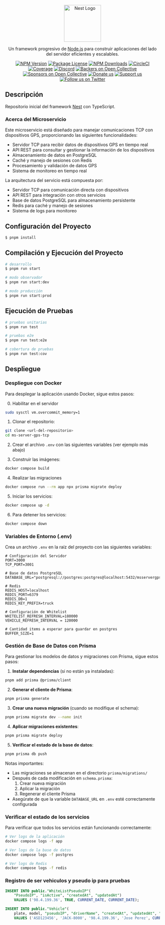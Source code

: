<p align="center">
  <a href="http://nestjs.com/" target="blank"><img src="https://nestjs.com/img/logo-small.svg" width="120" alt="Nest Logo" /></a>
</p>

[circleci-image]: https://img.shields.io/circleci/build/github/nestjs/nest/master?token=abc123def456
[circleci-url]: https://circleci.com/gh/nestjs/nest

  <p align="center">Un framework progresivo de <a href="http://nodejs.org" target="_blank">Node.js</a> para construir aplicaciones del lado del servidor eficientes y escalables.</p>
    <p align="center">
<a href="https://www.npmjs.com/~nestjscore" target="_blank"><img src="https://img.shields.io/npm/v/@nestjs/core.svg" alt="NPM Version" /></a>
<a href="https://www.npmjs.com/~nestjscore" target="_blank"><img src="https://img.shields.io/npm/l/@nestjs/core.svg" alt="Package License" /></a>
<a href="https://www.npmjs.com/~nestjscore" target="_blank"><img src="https://img.shields.io/npm/dm/@nestjs/common.svg" alt="NPM Downloads" /></a>
<a href="https://circleci.com/gh/nestjs/nest" target="_blank"><img src="https://img.shields.io/circleci/build/github/nestjs/nest/master" alt="CircleCI" /></a>
<a href="https://coveralls.io/github/nestjs/nest?branch=master" target="_blank"><img src="https://coveralls.io/repos/github/nestjs/nest/badge.svg?branch=master#9" alt="Coverage" /></a>
<a href="https://discord.gg/G7Qnnhy" target="_blank"><img src="https://img.shields.io/badge/discord-online-brightgreen.svg" alt="Discord"/></a>
<a href="https://opencollective.com/nest#backer" target="_blank"><img src="https://opencollective.com/nest/backers/badge.svg" alt="Backers on Open Collective" /></a>
<a href="https://opencollective.com/nest#sponsor" target="_blank"><img src="https://opencollective.com/nest/sponsors/badge.svg" alt="Sponsors on Open Collective" /></a>
  <a href="https://paypal.me/kamilmysliwiec" target="_blank"><img src="https://img.shields.io/badge/Donate-PayPal-ff3f59.svg" alt="Donate us"/></a>
    <a href="https://opencollective.com/nest#sponsor"  target="_blank"><img src="https://img.shields.io/badge/Support%20us-Open%20Collective-41B883.svg" alt="Support us"></a>
  <a href="https://twitter.com/nestframework" target="_blank"><img src="https://img.shields.io/twitter/follow/nestframework.svg?style=social&label=Follow" alt="Follow us on Twitter"></a>
</p>
  <!--[![Backers on Open Collective](https://opencollective.com/nest/backers/badge.svg)](https://opencollective.com/nest#backer)
  [![Sponsors on Open Collective](https://opencollective.com/nest/sponsors/badge.svg)](https://opencollective.com/nest#sponsor)-->

## Descripción

Repositorio inicial del framework [Nest](https://github.com/nestjs/nest) con TypeScript.

### Acerca del Microservicio

Este microservicio está diseñado para manejar comunicaciones TCP con dispositivos GPS, proporcionando las siguientes funcionalidades:

- Servidor TCP para recibir datos de dispositivos GPS en tiempo real
- API REST para consultar y gestionar la información de los dispositivos
- Almacenamiento de datos en PostgreSQL
- Caché y manejo de sesiones con Redis
- Procesamiento y validación de datos GPS
- Sistema de monitoreo en tiempo real

La arquitectura del servicio está compuesta por:
- Servidor TCP para comunicación directa con dispositivos
- API REST para integración con otros servicios
- Base de datos PostgreSQL para almacenamiento persistente
- Redis para caché y manejo de sesiones
- Sistema de logs para monitoreo

## Configuración del Proyecto

```bash
$ pnpm install
```

## Compilación y Ejecución del Proyecto

```bash
# desarrollo
$ pnpm run start

# modo observador
$ pnpm run start:dev

# modo producción
$ pnpm run start:prod
```

## Ejecución de Pruebas

```bash
# pruebas unitarias
$ pnpm run test

# pruebas e2e
$ pnpm run test:e2e

# cobertura de pruebas
$ pnpm run test:cov
```

## Despliegue

### Despliegue con Docker

Para desplegar la aplicación usando Docker, sigue estos pasos:

0. Habilitar en el servidor

```bash
sudo sysctl vm.overcommit_memory=1
```

1. Clonar el repositorio:
```bash
git clone <url-del-repositorio>
cd ms-server-gps-tcp
```

2. Crear el archivo `.env` con las siguientes variables (ver ejemplo más abajo)

3. Construir las imágenes:
```bash
docker compose build
```

4. Realizar las migraciones
```bash
docker compose run --rm app npx prisma migrate deploy
```

5. Iniciar los servicios:
```bash
docker compose up -d
```

6. Para detener los servicios:
```bash
docker compose down
```

### Variables de Entorno (.env)

Crea un archivo `.env` en la raíz del proyecto con las siguientes variables: 

```env
# Configuración del Servidor
PORT=3000
TCP_PORT=3001

# Base de datos PostgreSQL
DATABASE_URL="postgresql://postgres:postgres@localhost:5432/msservergpstcp"

# Redis
REDIS_HOST=localhost
REDIS_PORT=6379
REDIS_DB=1
REDIS_KEY_PREFIX=truck

# Configuración de Whitelist
WHITELIST_REFRESH_INTERVAL=180000
VEHICLE_REFRESH_INTERVAL = 120000

# Cantidad items a esperar para guardar en postgres
BUFFER_SIZE=1

```

### Gestión de Base de Datos con Prisma

Para gestionar los modelos de datos y migraciones con Prisma, sigue estos pasos:

1. **Instalar dependencias** (si no están ya instaladas):
```bash
pnpm add prisma @prisma/client
```

2. **Generar el cliente de Prisma**:
```bash
pnpm prisma generate
```

3. **Crear una nueva migración** (cuando se modifique el schema):
```bash
pnpm prisma migrate dev --name init
```

4. **Aplicar migraciones existentes**:
```bash
pnpm prisma migrate deploy
```

5. **Verificar el estado de la base de datos**:
```bash
pnpm prisma db push
```


Notas importantes:
- Las migraciones se almacenan en el directorio `prisma/migrations/`
- Después de cada modificación en `schema.prisma`:
  1. Crear nueva migración
  2. Aplicar la migración
  3. Regenerar el cliente Prisma
- Asegúrate de que la variable `DATABASE_URL` en `.env` esté correctamente configurada

### Verificar el estado de los servicios

Para verificar que todos los servicios están funcionando correctamente:

```bash
# Ver logs de la aplicación
docker compose logs -f app

# Ver logs de la base de datos
docker compose logs -f postgres

# Ver logs de Redis
docker compose logs -f redis
```

### Registro de ser vehiculos y pseudo ip para pruebas

```SQL
INSERT INTO public."WhiteListPseudoIP"(
	"PseudoIP", "isActive", "createdAt", "updatedAt")
	VALUES ('98.4.199.36', TRUE, CURRENT_DATE, CURRENT_DATE);
```

```SQL
INSERT INTO public."Vehicle"(
	plate, model, "pseudoIP", "driverName", "createdAt", "updatedAt", "isActive", "district", "color")
	VALUES ('ASD123456', 'JACK-8000', '98.4.199.36', 'Jose Perez', CURRENT_DATE, CURRENT_DATE, TRUE, 'Central','#0000ff');
```